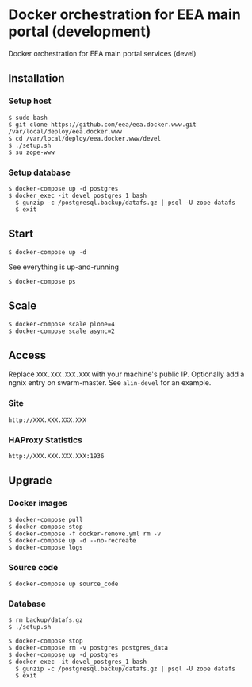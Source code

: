 # Docker orchestration for EEA main portal (development)

Docker orchestration for EEA main portal services (devel)

## Installation

### Setup host

    $ sudo bash
    $ git clone https://github.com/eea/eea.docker.www.git /var/local/deploy/eea.docker.www
    $ cd /var/local/deploy/eea.docker.www/devel
    $ ./setup.sh
    $ su zope-www

### Setup database

    $ docker-compose up -d postgres
    $ docker exec -it devel_postgres_1 bash
      $ gunzip -c /postgresql.backup/datafs.gz | psql -U zope datafs
      $ exit

## Start

    $ docker-compose up -d

See everything is up-and-running

    $ docker-compose ps

## Scale

    $ docker-compose scale plone=4
    $ docker-compose scale async=2

## Access

Replace `XXX.XXX.XXX.XXX` with your machine's public IP.
Optionally add a ngnix entry on swarm-master. See `alin-devel` for an example.


### Site

    http://XXX.XXX.XXX.XXX

### HAProxy Statistics

    http://XXX.XXX.XXX.XXX:1936


## Upgrade

### Docker images

    $ docker-compose pull
    $ docker-compose stop
    $ docker-compose -f docker-remove.yml rm -v
    $ docker-compose up -d --no-recreate
    $ docker-compose logs

### Source code

    $ docker-compose up source_code

### Database

    $ rm backup/datafs.gz
    $ ./setup.sh

    $ docker-compose stop
    $ docker-compose rm -v postgres postgres_data
    $ docker-compose up -d postgres
    $ docker exec -it devel_postgres_1 bash
      $ gunzip -c /postgresql.backup/datafs.gz | psql -U zope datafs
      $ exit
